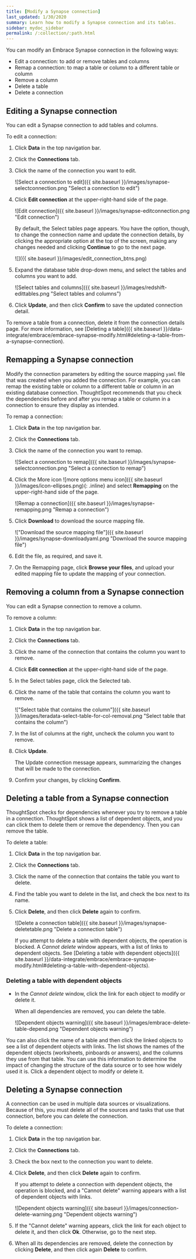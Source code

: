 ```yaml
---
title: [Modify a Synapse connection]
last_updated: 1/30/2020
summary: Learn how to modify a Synapse connection and its tables.
sidebar: mydoc_sidebar
permalink: /:collection/:path.html
---
```


You can modify an Embrace Synapse connection in the following ways:
- Edit a connection: to add or remove tables and columns
- Remap a connection: to map a table or column to a different table or column
- Remove a column
- Delete a table
- Delete a connection

## Editing a Synapse connection

You can edit a Synapse connection to add tables and columns.

To edit a connection:

1. Click **Data** in the top navigation bar.

2. Click the **Connections** tab.

3. Click the name of the connection you want to edit.

   ![Select a connection to edit]({{ site.baseurl }}/images/synapse-selectconnection.png "Select a connection to edit")

4. Click **Edit connection** at the upper-right-hand side of the page.

   ![Edit connection]({{ site.baseurl }}/images/synapse-editconnection.png "Edit connection")

   By default, the Select tables page appears. You have the option, though, to change the connection name and update the connection details, by clicking the appropriate option at the top of the screen, making any changes needed and clicking **Continue** to go to the next page.

   ![]({{ site.baseurl }}/images/edit_connection_btns.png)

5. Expand the database table drop-down menu, and select the tables and columns you want to add.

   ![Select tables and columns]({{ site.baseurl }}/images/redshift-edittables.png "Select tables and columns")
   <!--![]({{ site.baseurl }}/images/connection-update.png "Edit connection dialog box") -->

6. Click **Update**, and then click **Confirm** to save the updated connection detail.

To remove a table from a connection, delete it from the connection details page. For more information, see [Deleting a table]({{ site.baseurl }}/data-integrate/embrace/embrace-synapse-modify.html#deleting-a-table-from-a-synapse-connection).

## Remapping a Synapse connection

Modify the connection parameters by editing the source mapping <code>yaml</code> file that was created when you added the connection. For example, you can remap the existing table or column to a different table or column in an existing database connection. ThoughtSpot recommends that you check the dependencies before and after you remap a table or column in a connection to ensure they display as intended.

To remap a connection:

1. Click **Data** in the top navigation bar.

2. Click the **Connections** tab.

3. Click the name of the connection you want to remap.

   ![Select a connection to remap]({{ site.baseurl }}/images/synapse-selectconnection.png "Select a connection to remap")

4. Click the More icon ![more options menu icon]({{ site.baseurl }}/images/icon-ellipses.png){: .inline} and select **Remapping** on the upper-right-hand side of the page.

   ![Remap a connection]({{ site.baseurl }}/images/synapse-remapping.png "Remap a connection")

5. Click **Download** to download the source mapping file.

   !["Download the source mapping file"]({{ site.baseurl }}/images/synapse-downloadyaml.png "Download the source mapping file")

6. Edit the file, as required, and save it.
<!--   ![Edit the yaml file]({{ site.baseurl }}/images/synapse-yaml.png "Edit the yaml file") -->

7. On the Remapping page, click **Browse your files**, and upload your edited mapping file to update the mapping of your connection.

## Removing a column from a Synapse connection

You can edit a Synapse connection to remove a column.

To remove a column:

1. Click **Data** in the top navigation bar.

2. Click the **Connections** tab.

3. Click the name of the connection that contains the column you want to remove.

4. Click **Edit connection** at the upper-right-hand side of the page.

5. In the Select tables page, click the Selected tab.

6. Click the name of the table that contains the column you want to remove.

   !["Select table that contains the column"]({{ site.baseurl }}/images/teradata-select-table-for-col-removal.png "Select table that contains the column")

7. In the list of columns at the right, uncheck the column you want to remove.

8. Click **Update**.

   The Update connection message appears, summarizing the changes that will be made to the connection.

9. Confirm your changes, by clicking **Confirm**.   

## Deleting a table from a Synapse connection
ThoughtSpot checks for dependencies whenever you try to remove a table in a connection. ThoughtSpot shows a list of dependent objects, and you can click them to delete them or remove the dependency. Then you can remove the table.

To delete a table:

1. Click **Data** in the top navigation bar.

2. Click the **Connections** tab.

3. Click the name of the connection that contains the table you want to delete.

4. Find the table you want to delete in the list, and check the box next to its name.

5. Click **Delete**, and then click **Delete** again to confirm.

   ![Delete a connection table]({{ site.baseurl }}/images/synapse-deletetable.png "Delete a connection table")

   If you attempt to delete a table with dependent objects, the operation is blocked. A *Cannot delete* window appears, with a list of links to dependent objects. See [Deleting a table with dependent objects]({{ site.baseurl }}/data-integrate/embrace/embrace-synapse-modify.html#deleting-a-table-with-dependent-objects).

### Deleting a table with dependent objects

- In the *Cannot delete* window, click the link for each object to modify or delete it.

  When all dependencies are removed, you can delete the table.

  ![Dependent objects warning]({{ site.baseurl }}/images/embrace-delete-table-depend.png "Dependent objects warning")

You can also click the name of a table and then click the linked objects to see a list of dependent objects with links. The list shows the names of the dependent objects (worksheets, pinboards or answers), and the columns they use from that table. You can use this information to determine the impact of changing the structure of the data source or to see how widely used it is. Click a dependent object to modify or delete it.

## Deleting a Synapse connection
A connection can be used in multiple data sources or visualizations. Because of this, you must delete all of the sources and tasks that use that connection, before you can delete the connection.

To delete a connection:

1. Click **Data** in the top navigation bar.

2. Click the **Connections** tab.

3. Check the box next to the connection you want to delete.

4. Click **Delete**, and then click **Delete** again to confirm.

   If you attempt to delete a connection with dependent objects, the operation is blocked, and a "Cannot delete" warning appears with a list of dependent objects with links.

   ![Dependent objects warning]({{ site.baseurl }}/images/connection-delete-warning.png "Dependent objects warning")

5. If the "Cannot delete" warning appears, click the link for each object to delete it, and then click **Ok**. Otherwise, go to the next step.

6. When all its dependencies are removed, delete the connection by clicking **Delete**, and then click again **Delete** to confirm.
